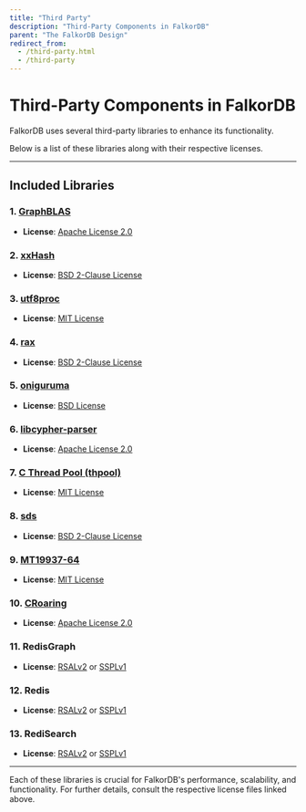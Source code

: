 ```yaml
---
title: "Third Party"
description: "Third-Party Components in FalkorDB"
parent: "The FalkorDB Design"
redirect_from:
  - /third-party.html
  - /third-party
---
```


# Third-Party Components in FalkorDB

FalkorDB uses several third-party libraries to enhance its functionality. 

Below is a list of these libraries along with their respective licenses.

---

## Included Libraries

### 1. [GraphBLAS](https://github.com/FalkorDB/FalkorDB/blob/master/deps/GraphBLAS/LICENSE)
- **License**: [Apache License 2.0](https://github.com/FalkorDB/FalkorDB/blob/master/deps/GraphBLAS/LICENSE)

### 2. [xxHash](https://github.com/Cyan4973/xxHash/blob/bbb27a5efb85b92a0486cf361a8635715a53f6ba/LICENSE)
- **License**: [BSD 2-Clause License](https://github.com/Cyan4973/xxHash/blob/bbb27a5efb85b92a0486cf361a8635715a53f6ba/LICENSE)

### 3. [utf8proc](https://github.com/JuliaStrings/utf8proc/blob/master/LICENSE.md)
- **License**: [MIT License](https://github.com/JuliaStrings/utf8proc/blob/master/LICENSE.md)

### 4. [rax](https://github.com/antirez/rax/blob/master/COPYING)
- **License**: [BSD 2-Clause License](https://github.com/antirez/rax/blob/master/COPYING)

### 5. [oniguruma](https://github.com/kkos/oniguruma/blob/master/COPYING)
- **License**: [BSD License](https://github.com/kkos/oniguruma/blob/master/COPYING)

### 6. [libcypher-parser](https://github.com/FalkorDB/FalkorDB/blob/master/deps/libcypher-parser/LICENSE)
- **License**: [Apache License 2.0](https://github.com/FalkorDB/FalkorDB/blob/master/deps/libcypher-parser/LICENSE)

### 7. [C Thread Pool (thpool)](https://github.com/Pithikos/C-Thread-Pool?tab=MIT-1-ov-file#readme)
- **License**: [MIT License](https://github.com/Pithikos/C-Thread-Pool?tab=MIT-1-ov-file#readme)

### 8. [sds](https://github.com/antirez/sds?tab=BSD-2-Clause-1-ov-file#readme)
- **License**: [BSD 2-Clause License](https://github.com/antirez/sds?tab=BSD-2-Clause-1-ov-file#readme)

### 9. [MT19937-64](https://github.com/FalkorDB/FalkorDB/blob/master/src/util/mt19937-64.h#L8)
- **License**: [MIT License](https://github.com/FalkorDB/FalkorDB/blob/master/src/util/mt19937-64.h#L8)

### 10. [CRoaring](https://github.com/RoaringBitmap/CRoaring?tab=License-1-ov-file#readme)
- **License**: [Apache License 2.0](https://github.com/RoaringBitmap/CRoaring?tab=License-1-ov-file#readme)

### 11. RedisGraph
- **License**: [RSALv2](https://redis.io/legal/rsalv2-agreement/) or [SSPLv1](https://redis.io/legal/server-side-public-license-sspl/)

### 12. Redis
- **License**: [RSALv2](https://redis.io/legal/rsalv2-agreement/) or [SSPLv1](https://redis.io/legal/server-side-public-license-sspl/)

### 13. RediSearch
- **License**: [RSALv2](https://redis.io/legal/rsalv2-agreement/) or [SSPLv1](https://redis.io/legal/server-side-public-license-sspl/)

---

Each of these libraries is crucial for FalkorDB's performance, scalability, and functionality. For further details, consult the respective license files linked above.
